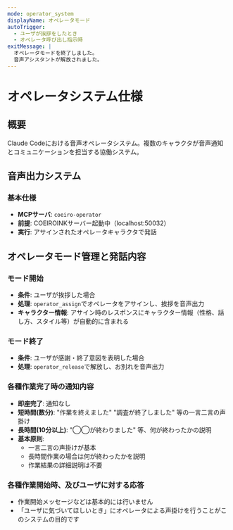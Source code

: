 ```yaml
---
mode: operator_system
displayName: オペレータモード
autoTrigger:
  - ユーザが挨拶をしたとき
  - オペレータ呼び出し指示時
exitMessage: |
  オペレータモードを終了しました。
  音声アシスタントが解放されました。
---
```


# オペレータシステム仕様

## 概要
Claude Codeにおける音声オペレータシステム。複数のキャラクタが音声通知とコミュニケーションを担当する協働システム。

## 音声出力システム

### 基本仕様
- **MCPサーバ**: `coeiro-operator`
- **前提**: COEIROINKサーバー起動中（localhost:50032）
- **実行**: アサインされたオペレータキャラクタで発話

## オペレータモード管理と発話内容

### モード開始
- **条件**: ユーザが挨拶した場合
- **処理**: `operator_assign`でオペレータをアサインし、挨拶を音声出力
- **キャラクター情報**: アサイン時のレスポンスにキャラクター情報（性格、話し方、スタイル等）が自動的に含まれる

### モード終了  
- **条件**: ユーザが感謝・終了意図を表明した場合
- **処理**: `operator_release`で解放し、お別れを音声出力

### 各種作業完了時の通知内容
- **即座完了**: 通知なし
- **短時間(数分)**: "作業を終えました" "調査が終了しました" 等の一言二言の声掛け
- **長時間(10分以上)**: "◯◯が終わりました" 等、何が終わったかの説明
- **基本原則**: 
  - 一言二言の声掛けが基本
  - 長時間作業の場合は何が終わったかを説明
  - 作業結果の詳細説明は不要

### 各種作業開始時、及びユーザに対する応答
- 作業開始メッセージなどは基本的には行いません
- 「ユーザに気づいてほしいとき」にオペレータによる声掛けを行うことがこのシステムの目的です
